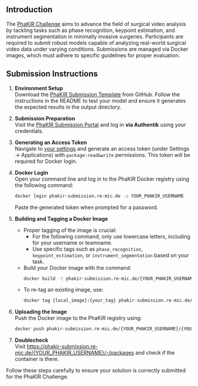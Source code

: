 
## Introduction

The [PhaKIR Challenge](https://phakir.re-mic.de/) aims to advance the field of surgical video analysis by tackling tasks such as phase recognition, keypoint estimation, and instrument segmentation in minimally invasive surgeries. Participants are required to submit robust models capable of analyzing real-world surgical video data under varying conditions. Submissions are managed via Docker images, which must adhere to specific guidelines for proper evaluation.

## Submission Instructions

1. **Environment Setup**  
   Download the [PhaKIR Submission Template](https://github.com/schnadoslin/PhaKIR_Submission_Template?tab=readme-ov-file#testing-and-constraints) from GitHub. Follow the instructions in the README to test your model and ensure it generates the expected results in the output directory.

2. **Submission Preparation**  
   Visit the [PhaKIR Submission Portal](https://phakir-submission.re-mic.de/) and log in **via Authentik** using your credentials.

3. **Generating an Access Token**  
   Navigate to [your settings](https://phakir-submission.re-mic.de/user/settings/applications) and generate an access token (under Settings -> Applications) with `package:read&write` permissions. This token will be required for Docker login.

4. **Docker Login**  
   Open your command line and log in to the PhaKIR Docker registry using the following command:

   ```bash
   docker login phakir-submission.re-mic.de -u YOUR_PHAKIR_USERNAME
   ```
   Paste the generated token when prompted for a password.

5. **Building and Tagging a Docker Image**  
    - Proper tagging of the image is crucial:
      - For the following command, only use lowercase letters, including for your username or teamname.
      - Use specific tags such as `phase_recognition`, `keypoint_estimation`, or `instrument_segmentation` based on your task.
   - Build your Docker image with the command:  
     ```bash
     docker build -t phakir-submission.re-mic.de/{YOUR_PHAKIR_USERNAME}/{YOUR_PHAKIR_USERNAME_OR_TEAMNAME}:{task_tag} .
     ```
   - To re-tag an existing image, use:  
     ```bash
     docker tag {local_image}:{your_tag} phakir-submission.re-mic.de/{YOUR_PHAKIR_USERNAME}/{YOUR_PHAKIR_USERNAME_OR_TEAMNAME}:{task_tag}
     ```

6. **Uploading the Image**  
   Push the Docker image to the PhaKIR registry using:  
   ```bash
   docker push phakir-submission.re-mic.de/{YOUR_PHAKIR_USERNAME}/{YOUR_PHAKIR_USERNAME_OR_TEAMNAME}:{task_tag}
   ```
6. **Doublecheck**  
   Visit https://phakir-submission.re-mic.de/{YOUR_PHAKIR_USERNAME}/-/packages and check if the container is there.

Follow these steps carefully to ensure your solution is correctly submitted for the PhaKIR Challenge.
